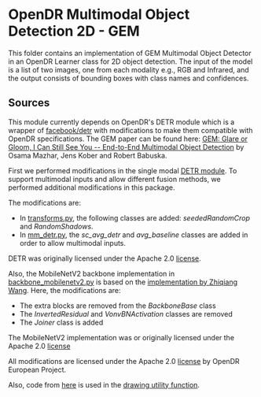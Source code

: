
# OpenDR Multimodal Object Detection 2D - GEM

This folder contains an implementation of GEM Multimodal Object Detector in an OpenDR Learner class for 2D object detection. The input of the model is a list of two images, one from each modality e.g., RGB and Infrared, and the output consists of bounding boxes with class names and confidences.

## Sources

This module currently depends on OpenDR's DETR module which is a wrapper of [facebook/detr](https://github.com/facebookresearch/detr) with modifications to make them compatible with OpenDR specifications. The GEM paper can be found here: [GEM: Glare or Gloom, I Can Still See You -- End-to-End Multimodal Object Detection](https://ieeexplore.ieee.org/document/9468959) by Osama Mazhar, Jens Kober and Robert Babuska.

First we performed modifications in the single modal [DETR module](../detr/README.md). To support multimodal inputs and allow different fusion methods, we performed additional modifications in this package.

The modifications are:
- In [transforms.py](algorithm/datasets/transforms.py), the following classes are added: *seededRandomCrop* and *RandomShadows*.
- In [mm_detr.py](algorithm/models/mm_detr.py), the *sc_avg_detr* and *avg_baseline* classes are added in order to allow multimodal inputs.

DETR was originally licensed under the Apache 2.0 [license](https://github.com/facebookresearch/detr/blob/master/LICENSE).

Also, the MobileNetV2 backbone implementation in [backbone_mobilenetv2.py](algorithm/models/backbone_mobilenetv2.py) is based on the [implementation by Zhiqiang Wang](https://github.com/zhiqwang/demonet/blob/dd4cec83abf5bd937ebf3ebc767972431223d33e/demonet/models/backbone.py).
Here, the modifications are:
- The extra blocks are removed from the *BackboneBase* class
- The *InvertedResidual* and *VonvBNActivation* classes are removed
- The *Joiner* class is added

The MobileNetV2 implementation was or originally licensed under the Apache 2.0 [license](https://github.com/zhiqwang/demonet/blob/dd4cec83abf5bd937ebf3ebc767972431223d33e/LICENSE)

All modifications are licensed under the Apache 2.0 [license](../../../../../LICENSE) by OpenDR European Project.

Also, code from [here](https://stackoverflow.com/questions/60674501/how-to-make-black-background-in-cv2-puttext-with-python-opencv) is used in the [drawing utility function](algorithm/util/draw.py).